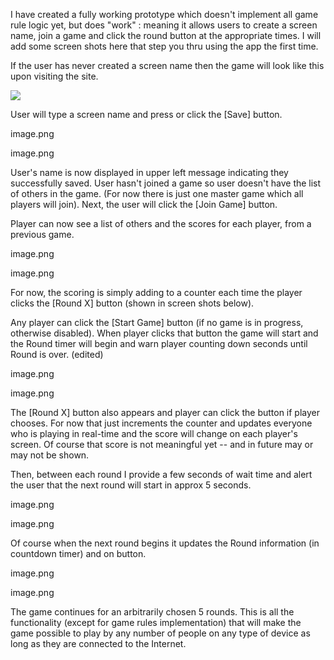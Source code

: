
I have created a fully working prototype which doesn't implement all game rule logic yet, but does "work" : meaning it allows users to create a screen name, join a game and click the round button at the appropriate times.  I will add some screen shots here that step you thru using the app the first time.

If the user has never created a screen name then the game will look like this upon visiting the site.

<img src="https://slack-files.com/TF8M27Y3G-FKPSPMS64-d3e8748af0" />


User will type a screen name and press <ENTER> or click the [Save] button.

image.png 

image.png

User's name is now displayed in upper left message indicating they successfully saved.  User hasn't joined a game so user doesn't have the list of others in the game.  (For now there is just one master game which all players will join).   Next, the user will click the [Join Game] button.

Player can now see a list of others and the scores for each player, from a previous game.

image.png 

image.png

For now, the scoring is simply adding to a counter each time the player clicks the [Round X] button (shown in screen shots below).

Any player can click the [Start Game] button (if no game is in progress, otherwise disabled).  When player clicks that button the game will start and the Round timer will begin and warn player counting down seconds until Round is over. (edited) 

image.png 

image.png

The [Round X] button also appears and player can click the button if player chooses.  For now that just increments the counter and updates everyone who is playing in real-time and the score will change on each player's screen.  Of course that score is not meaningful yet -- and in future may or may not be shown.

Then, between each round I provide a few seconds of wait time and alert the user that the next round will start in approx 5 seconds.

image.png 

image.png

Of course when the next round begins it updates the Round information (in countdown timer) and on button.

image.png 

image.png

The game continues for an arbitrarily chosen 5 rounds.    This is all the functionality (except for game rules implementation) that will make the game possible to play by any number of people on any type of device as long as they are connected to the Internet.

